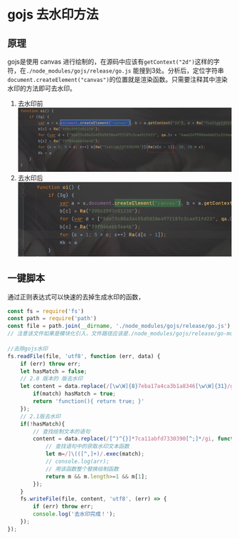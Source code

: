 # gojs 去水印方法

## 原理

gojs是使用 canvas 进行绘制的，在源码中应该有`getContext("2d")`这样的字符，在`./node_modules/gojs/release/go.js`
能搜到3处。分析后，定位字符串`document.createElement("canvas")`的位置就是渲染函数。只需要注释其中渲染水印的方法即可去水印。

1. 去水印前
![去水印前](./images/gojs_1.png)
2. 去水印后
![去水印后](./images/gojs_2.png)

## 一键脚本

通过正则表达式可以快速的去掉生成水印的函数，

```js
const fs = require('fs')
const path = require('path')
const file = path.join(__dirname, './node_modules/gojs/release/go.js');
// 注意该文件如果是模块化引入，文件路径应该是./node_modules/gojs/release/go-module.js 如果没有生效可以试试这个文件路径

//去除gojs水印
fs.readFile(file, 'utf8', function (err, data) {
    if (err) throw err;
    let hasMatch = false;
    // 2.0 版本的 版去水印
    let content = data.replace(/[\w\W]{8}7eba17a4ca3b1a8346[\w\W]{31}/gi, function (match) {
        if(match) hasMatch = true;
        return 'function(){ return true; }'
    });
    // 2.1版去水印
    if(!hasMatch){
        // 查找绘制文本的语句
        content = data.replace(/[^)^{}]*7ca11abfd7330390[^;]*/gi, function (match) {
            // 查找语句中的获取水印文本函数
            let m=/]\(([^,]+)/.exec(match);
            // console.log(arr);
            // 用该函数整个替换绘制函数
            return m && m.length>=1 && m[1];
        });
    }
    fs.writeFile(file, content, 'utf8', (err) => {
        if (err) throw err;
        console.log('去水印完成！');
    });
});

```
